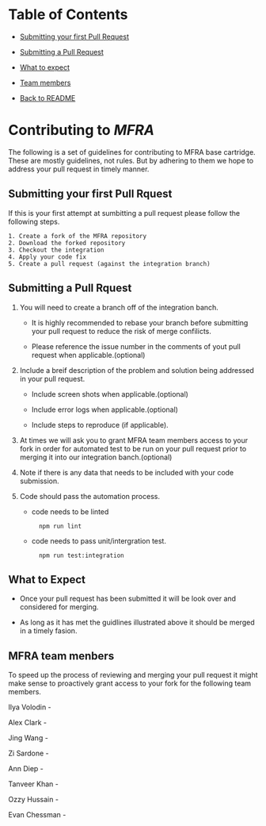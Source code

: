 # Table of Contents

- [Submitting your first Pull Request ](#submitting-your-first-Pull-request)

- [Submitting a Pull Request ](#submitting-a-Pull-request)

- [What to expect](#what-to-expect)

- [Team members](#MFRA-team-menbers)

- [Back to README](./README.md)




# Contributing to _MFRA_

The following is a set of guidelines for contributing to MFRA base cartridge. These are mostly guidelines, not rules.  But by adhering to them we hope to address your pull request in timely manner. 

## Submitting your first Pull Rquest

If this is your first attempt at sumbitting a pull request please follow the following steps.

	1. Create a fork of the MFRA repository 
	2. Download the forked repository
	3. Checkout the integration
	4. Apply your code fix
	5. Create a pull request (against the integration branch)


## Submitting a Pull Rquest

1. You will need to create a branch off of the integration banch.

	* It is highly recommended to rebase your branch before submitting your pull request to reduce the risk of merge confilicts.
	
	* Please reference the issue number in the comments of yout pull request when applicable.(optional)
	    
	   
2. Include a breif description of the problem and solution being addressed in your pull request.
    
    * Include screen shots when applicable.(optional)
    
    * Include error logs when applicable.(optional)
    
    * Include steps to reproduce (if applicable).

3. At times we will ask you to grant MFRA team members access to your fork in order for automated test to be run on your pull request prior to merging it into our integration banch.(optional)

4. Note if there is any data that needs to be included with your code submission. 

5. Code should pass the automation process.

    * code needs to be linted
        
            npm run lint 	 
        
    * code needs to pass unit/intergration test.
	    
	        npm run test:integration
	

## What to Expect

* Once your pull request has been submitted it will be look over and considered for merging.

* As long as it has met the guidlines illustrated above it should be merged in a timely fasion.


## MFRA team menbers 

To speed up the process of reviewing and merging your pull request it might make sense to proactively grant access to your fork for the following team members.

Ilya Volodin - 

Alex Clark - 

Jing Wang - 

Zi Sardone - 

Ann Diep -

Tanveer Khan - 

Ozzy Hussain - 

Evan Chessman - 

